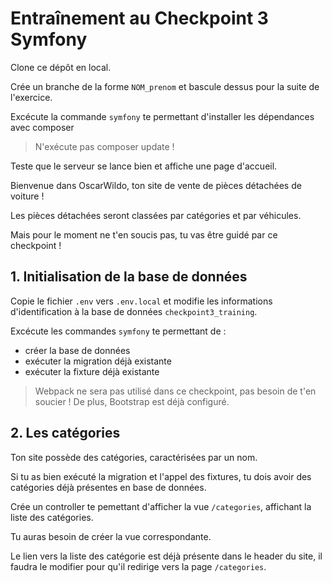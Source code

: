 # Entraînement au Checkpoint 3 Symfony

Clone ce dépôt en local.

Crée un branche de la forme `NOM_prenom` et bascule dessus pour la suite de l'exercice.

Excécute la commande `symfony` te permettant d'installer les dépendances avec composer

> N'exécute pas composer update !

Teste que le serveur se lance bien et affiche une page d'accueil.

Bienvenue dans OscarWildo, ton site de vente de pièces détachées de voiture !

Les pièces détachées seront classées par catégories et par véhicules.

Mais pour le moment ne t'en soucis pas, tu vas être guidé par ce checkpoint !

## 1. Initialisation de la base de données

Copie le fichier `.env` vers `.env.local` et modifie les informations d'identification à la base de données `checkpoint3_training`.

Excécute les commandes `symfony` te permettant de :
- créer la base de données
- exécuter la migration déjà existante
- exécuter la fixture déjà existante

> Webpack ne sera pas utilisé dans ce checkpoint, pas besoin de t'en soucier !
> De plus, Bootstrap est déjà configuré.

## 2. Les catégories

Ton site possède des catégories, caractérisées par un nom.

Si tu as bien exécuté la migration et l'appel des fixtures, tu dois avoir des catégories déjà présentes en base de données.

Crée un controller te pemettant d'afficher la vue `/categories`, affichant la liste des catégories.

Tu auras besoin de créer la vue correspondante.

Le lien vers la liste des catégorie est déjà présente dans le header du site, il faudra le modifier pour qu'il redirige vers la page `/categories`.
